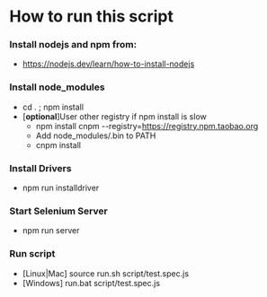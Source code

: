 # How to run this script
### Install nodejs and npm from:
* https://nodejs.dev/learn/how-to-install-nodejs

### Install node_modules
* cd . ; npm install
* [**optional**]User other registry if npm install is slow
  - npm install cnpm --registry=https://registry.npm.taobao.org
  - Add node_modules/.bin to PATH
  - cnpm install

### Install Drivers
* npm run installdriver

### Start Selenium Server
* npm run server

### Run script
* [Linux|Mac] source run.sh script/test.spec.js 
* [Windows] run.bat script/test.spec.js
